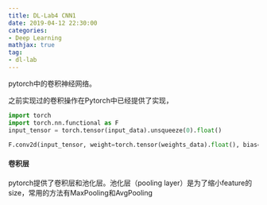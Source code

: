 ```yaml
---
title: DL-Lab4 CNN1
date: 2019-04-12 22:30:00
categories:
- Deep Learning
mathjax: true
tag:
- dl-lab
---
```


pytorch中的卷积神经网络。



之前实现过的卷积操作在Pytorch中已经提供了实现，

```python
import torch
import torch.nn.functional as F
input_tensor = torch.tensor(input_data).unsqueeze(0).float()

F.conv2d(input_tensor, weight=torch.tensor(weights_data).float(), bias=None, stride=3, padding=3)

```



#### 卷积层

pytorch提供了卷积层和池化层。池化层（pooling layer）是为了缩小feature的size，常用的方法有MaxPooling和AvgPooling

